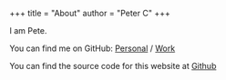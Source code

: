 +++
title = "About"
author = "Peter C"
+++


I am Pete.

You can find me on GitHub:
[Personal][personal-github] /
[Work](https://github.com/peter-chai-iw)

You can find the source code for this website at [Github](https://github.com/petexc/blog)


[personal-github]: https://github.com/petexc